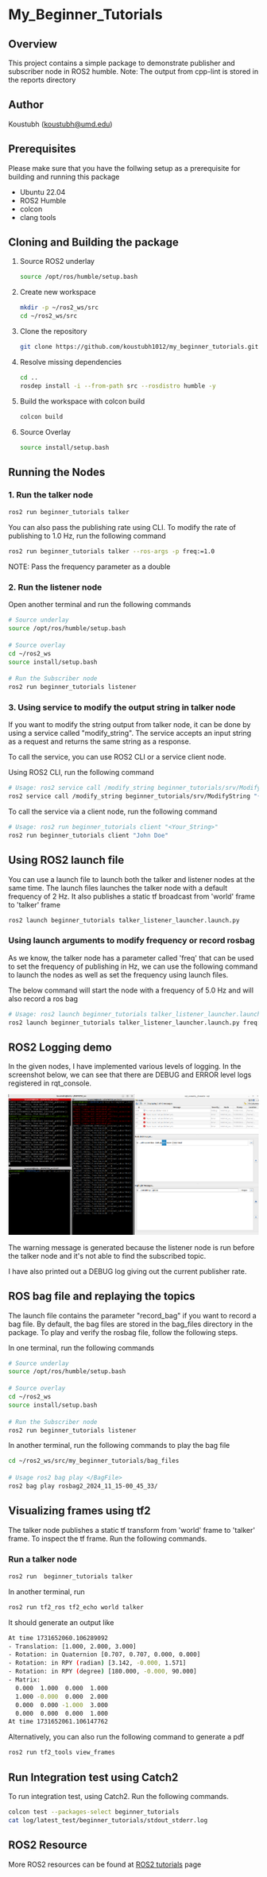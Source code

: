 # My_Beginner_Tutorials

## Overview

This project contains a simple package to demonstrate publisher and subscriber node in ROS2 humble.
Note: The output from cpp-lint is stored in the reports directory

## Author

Koustubh (<koustubh@umd.edu>)

## Prerequisites

Please make sure that you have the follwing setup as a prerequisite for building and running this package

- Ubuntu 22.04
- ROS2 Humble
- colcon
- clang tools

## Cloning and Building the package

1. Source ROS2 underlay

   ```bash
   source /opt/ros/humble/setup.bash
   ```

2. Create new workspace

   ```bash
   mkdir -p ~/ros2_ws/src
   cd ~/ros2_ws/src
   ```

3. Clone the repository 

   ```bash
   git clone https://github.com/koustubh1012/my_beginner_tutorials.git
   ```

4. Resolve missing dependencies

   ```bash
   cd ..
   rosdep install -i --from-path src --rosdistro humble -y

   ```

5. Build the workspace with colcon build

   ```bash
   colcon build
   ```

6. Source Overlay

   ```bash
   source install/setup.bash
   ```

## Running the Nodes

### 1. Run the talker node

```bash
ros2 run beginner_tutorials talker
```

You can also pass the publishing rate using CLI. To modify the rate of publishing to 1.0 Hz, run the following command

```bash
ros2 run beginner_tutorials talker --ros-args -p freq:=1.0
```

NOTE: Pass the frequency parameter as a double

### 2. Run the listener node

Open another terminal and run the following commands

```bash
# Source underlay
source /opt/ros/humble/setup.bash

# Source overlay
cd ~/ros2_ws
source install/setup.bash

# Run the Subscriber node
ros2 run beginner_tutorials listener
```

### 3. Using service to modify the output string in talker node

If you want to modify the string output from talker node, it can be done by using a service called "modify_string".
The service accepts an input string as a request and returns the same string as a response.

To call the service, you can use ROS2 CLI or a service client node.

Using ROS2 CLI, run the following command

```bash
# Usage: ros2 service call /modify_string beginner_tutorials/srv/ModifyString "{input: '<Your_String>'}"
ros2 service call /modify_string beginner_tutorials/srv/ModifyString "{input: 'John Doe'}"
```

To call the service via a client node, run the following command

```bash
# Usage: ros2 run beginner_tutorials client "<Your_String>" 
ros2 run beginner_tutorials client "John Doe"
```

## Using ROS2 launch file

You can use a launch file to launch both the talker and listener nodes at the same time. The launch files launches the talker node with a default frequency of 2 Hz. It also publishes a static tf broadcast from 'world' frame to 'talker' frame

```bash
ros2 launch beginner_tutorials talker_listener_launcher.launch.py 
```

### Using launch arguments to modify frequency or record rosbag

As we know, the talker node has a parameter called 'freq' that can be used to set the frequency of publishing in Hz, we can use the following command to launch the nodes as well as set the frequency using launch files.

The below command will start the node with a frequency of 5.0 Hz and will also record a ros bag

```bash
# Usage: ros2 launch beginner_tutorials talker_listener_launcher.launch.py freq:=<New_Frequency> record_bag:=<true/false>
ros2 launch beginner_tutorials talker_listener_launcher.launch.py freq:=5.0 record_bag:=true
```

## ROS2 Logging demo

In the given nodes, I have implemented various levels of logging. In the screenshot below, we can see that there are DEBUG and ERROR level logs registered in rqt_console.

![rqt console image](./results/rqt_console_1.png)

The warning message is generated because the listener node is run before the talker node and it's not able to find the subscribed topic.

I have also printed out a DEBUG log giving out the current publisher rate.

## ROS bag file and replaying the topics

The launch file contains the parameter "record_bag" if you want to record a bag file. By default, the bag files are stored in the bag_files directory in the package. To play and verify the rosbag file, follow the following steps.

In one terminal, run the following commands

```bash
# Source underlay
source /opt/ros/humble/setup.bash

# Source overlay
cd ~/ros2_ws
source install/setup.bash

# Run the Subscriber node
ros2 run beginner_tutorials listener
```

In another terminal, run the following commands to play the bag file

```bash
cd ~/ros2_ws/src/my_beginner_tutorials/bag_files

# Usage ros2 bag play </BagFile>
ros2 bag play rosbag2_2024_11_15-00_45_33/
```

## Visualizing frames using tf2

The talker node publishes a static tf transform from 'world' frame to 'talker' frame. To inspect the tf frame. Run the following commands.

### Run a talker node

```bash
ros2 run  beginner_tutorials talker
```

In another terminal, run

```bash
ros2 run tf2_ros tf2_echo world talker
```

It should generate an output like

```bash
At time 1731652060.106289092
- Translation: [1.000, 2.000, 3.000]
- Rotation: in Quaternion [0.707, 0.707, 0.000, 0.000]
- Rotation: in RPY (radian) [3.142, -0.000, 1.571]
- Rotation: in RPY (degree) [180.000, -0.000, 90.000]
- Matrix:
  0.000  1.000  0.000  1.000
  1.000 -0.000  0.000  2.000
  0.000  0.000 -1.000  3.000
  0.000  0.000  0.000  1.000
At time 1731652061.106147762
```

Alternatively, you can also run the following command to generate a pdf

```bash
ros2 run tf2_tools view_frames
```

## Run Integration test using Catch2

To run integration test, using Catch2. Run the following commands.

```bash
colcon test --packages-select beginner_tutorials
cat log/latest_test/beginner_tutorials/stdout_stderr.log
```

## ROS2 Resource

More ROS2 resources can be found at [ROS2 tutorials](https://docs.ros.org/en/humble/Tutorials.html) page
